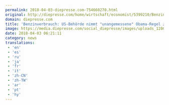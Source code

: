 ```yaml
---
permalink: 2018-04-03-diepresse.com-754660270.html
original: http://diepresse.com/home/wirtschaft/economist/5399210/Benzinverbrauch_USBehoerde-nimmt-unangemessene-ObamaRegel-zurueck?from=rss
domain: diepresse.com
title: 'Benzinverbrauch: US-Behörde nimmt "unangemessene" Obama-Regel zurück'
image: https://media.diepresse.com/social_diepresse/images/uploads_1200/2/a/a/5399210/7EED42BE-70BB-427A-A541-0957BEEF0C0E_v0_l.jpg
date: 2018-04-03 06:21:11
category: news
translations: 
 - 'en'
 - 'es'
 - 'ru'
 - 'ja'
 - 'fr'
 - 'it'
 - 'zh-CN'
 - 'zh-TW'
 - 'ar'
 - 'pt'
 - 'hy'
---
```


